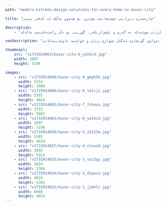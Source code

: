 ```yaml
---
path: "modern-kitchen-design-solutions-for-every-home-in-kavar-city"

title: "چارەسەری دیزاینی چێشتخانەی مۆدێرن بۆ هەموو ماڵێک لە کەڤەر سیتی"

description:
    - "چێشتخانەیەکی ستایلدار و کردەییمان دیزاین کرد بۆ ماڵێک لە کەڤەر سیتی، کە بە تەواوی گونجاو بوو لەگەڵ شێوازی ژیانی خاوەن ماڵەکە و خواستە ناوچەییەکان. پلانەکە باشترین بەکارهێنانی شوێنی بەردەستی کرد، دڵنیایی کرد کە هەموو شتێک ئاسان بوو بۆ دەستگەیشتن لەگەڵ پاراستنی هەستێکی پاک و کراوە. تەواوکارییە نوێیەکان دەستی مۆدێرنیان زیاد کرد، چێشتخانەیەکیان دروست کرد کە هەم سەرنجڕاکێش و هەم کارا بوو. هەموو وردەکارییەک بە وریاییەوە پلان بۆ دانرا بۆ کردنی شوێنەکە بە گەرم و پێشوازیکەر، گۆڕینی بۆ دڵی ڕاستەقینەی ماڵەکە."

seoDescription: "دیزاینی چێشتخانەی مۆدێرن لە کەڤەر سیتی ببینە کە پلانی پاشەکەوتکردنی شوێن، تەواوکاری نوێ و چارەسەری تایبەتی تێدایە. چێشتخانەکەت بگۆڕە لەگەڵ دیزاینەرە شارەزاکانمان. شوێنێکی کارا و ستایلدار دروست بکە کە بە تەواوی گونجاوە لەگەڵ شێوازی ژیان و خواستە ناوچەییەکانت."

thumbnail:
    src: "v1733914663/kavar-city-6_yalkcd.jpg"
    width: 3897
    height: 5196

images:
    - src: "v1733914668/kavar-city-9_gmgh5k.jpg"
      width: 5314
      height: 3986
    - src: "v1733914666/kavar-city-8_lelcji.jpg"
      width: 5365
      height: 4024
    - src: "v1733914665/kavar-city-7_fcknux.jpg"
      width: 3752
      height: 5002
    - src: "v1733914663/kavar-city-6_yalkcd.jpg"
      width: 3897
      height: 5196
    - src: "v1733914659/kavar-city-5_z5213w.jpg"
      width: 5365
      height: 4024
    - src: "v1733914657/kavar-city-4_nluozd.jpg"
      width: 3993
      height: 5324
    - src: "v1733914655/kavar-city-3_snz3qy.jpg"
      width: 4024
      height: 5366
    - src: "v1733914654/kavar-city-2_dtpwca.jpg"
      width: 4024
      height: 5365
    - src: "v1733914653/kavar-city-1_jjmhlt.jpg"
      width: 6048
      height: 4024
---
```

